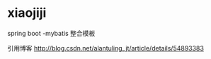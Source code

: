 # xiaojiji
spring boot  -mybatis  整合模板



引用博客
http://blog.csdn.net/alantuling_jt/article/details/54893383
